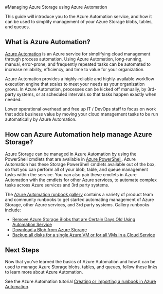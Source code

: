<properties
	pageTitle="Manage Azure Storage using Azure Automation"
	description="Learn about how the Azure Automation service can be used to manage Azure Storage at scale."
	services="storage, automation"
	documentationCenter=""
	authors="jodoglevy"
	manager="eamono"
	editor=""/>

<tags
	ms.service="storage"
	ms.workload="storage"
	ms.tgt_pltfrm="na"
	ms.devlang="na"
	ms.topic="article"
	ms.date="02/20/2016"
	ms.author="jolevy"/>



#Managing Azure Storage using Azure Automation

This guide will introduce you to the Azure Automation service, and how it can be used to simplify management of your Azure Storage blobs, tables, and queues.


## What is Azure Automation?

[Azure Automation](https://azure.microsoft.com/services/automation/) is an Azure service for simplifying cloud management through process automation. Using Azure Automation, long-running, manual, error-prone, and frequently repeated tasks can be automated to increase reliability, efficiency, and time to value for your organization.

Azure Automation provides a highly-reliable and highly-available workflow execution engine that scales to meet your needs as your organization grows. In Azure Automation, processes can be kicked off manually, by 3rd-party systems, or at scheduled intervals so that tasks happen exactly when needed.

Lower operational overhead and free up IT / DevOps staff to focus on work that adds business value by moving your cloud management tasks to be run automatically by Azure Automation.


## How can Azure Automation help manage Azure Storage?

Azure Storage can be managed in Azure Automation by using the PowerShell cmdlets that are available in [Azure PowerShell](https://msdn.microsoft.com/library/azure/jj156055.aspx). Azure Automation has these Storage PowerShell cmdlets available out of the box, so that you can perform all of your blob, table, and queue management tasks within the service. You can also pair these cmdlets in Azure Automation with the cmdlets for other Azure services, to automate complex tasks across Azure services and 3rd party systems.

The [Azure Automation runbook gallery](https://azure.microsoft.com/blog/2014/10/07/introducing-the-azure-automation-runbook-gallery/) contains a variety of product team and community runbooks to get started automating management of Azure Storage, other Azure services, and 3rd party systems. Gallery runbooks include:

 * [Remove Azure Storage Blobs that are Certain Days Old Using Automation Service](https://gallery.technet.microsoft.com/scriptcenter/Remove-Storage-Blobs-that-aae4b761)
 * [Download a Blob from Azure Storage](https://gallery.technet.microsoft.com/scriptcenter/a-Blob-from-Azure-Storage-6bc13745)
 * [Backup all disks for a single Azure VM or for all VMs in a Cloud Service](https://gallery.technet.microsoft.com/scriptcenter/Backup-all-disks-for-a-ede940d5)


## Next Steps

Now that you've learned the basics of Azure Automation and how it can be used to manage Azure Storage blobs, tables, and queues, follow these links to learn more about Azure Automation.

See the Azure Automation tutorial [Creating or importing a runbook in Azure Automation](../automation/automation-creating-importing-runbook.md).
 
